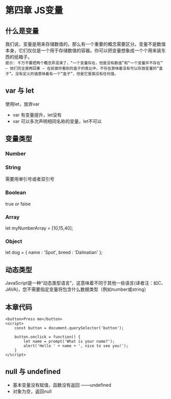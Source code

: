 # 第四章 JS变量

## 什么是变量
我们说，变量是用来存储数值的，那么有一个重要的概念需要区分。变量不是数值本身，它们仅仅是一个用于存储数值的容器。你可以把变量想象成一个个用来装东西的纸箱子。  
`提示: 千万不要把两个概念弄混淆了，“一个变量存在，但是没有数值”和“一个变量并不存在” — 他们完全是两回事 — 在前面你看到的盒子的类比中，不存在意味着没有可以存放变量的“盒子”。没有定义的值意味着有一个“盒子”，但是它里面没有任何值。`

## var 与 let
使用let，放弃var
- var 有变量提升，let没有
- var 可以多次声明相同名称的变量，let不可以

## 变量类型

### Number 
### String 
需要用单引号或者双引号
### Boolean
true or false
### Array
let myNumberArray = [10,15,40];
### Object
let dog = { name : 'Spot', breed : 'Dalmatian' };

## 动态类型
JavaScript是一种“动态类型语言”，这意味着不同于其他一些语言(译者注：如C、JAVA)，您不需要指定变量将包含什么数据类型（例如number或string）

## 本章代码
```
<button>Press me</button>
<script>
    const button = document.querySelector('button');

    button.onclick = function() {
        let name = prompt('What is your name?');
        alert('Hello ' + name + ', nice to see you!');
    }
</script>
```

## null 与 undefined
- 基本变量没有赋值，函数没有返回 ——undefined
- 对象为空，返回null

